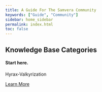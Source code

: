 ```yaml
---
title: A Guide For The Samvera Community
keywords: ["Guide", "Community"]
sidebar: home_sidebar
permalink: index.html
toc: false
---
```

<div class="row">
   <div class="col-lg-12">
      <h2 class="page-header">Knowledge Base Categories</h2>

   </div>
   <div class="col-md-12 col-sm-12">
       <div class="panel panel-default text-center">
           <div class="panel-heading">
               <span class="fa-stack fa-5x">
                     <i class="fa fa-circle fa-stack-2x text-primary"></i>
                     <i class="fa fa-lightbulb-o fa-stack-1x fa-inverse"></i>
               </span>
           </div>
           <div class="panel-body">
               <h4>Start here.</h4>
               <p>Hyrax-Valkyrization</p>
               <a href="{{site.url}}/valkyrie-work-overview-valkyrizing-hyrax-work.html" class="btn btn-primary">Learn More</a>
           </div>
       </div>
   </div>
</div>

